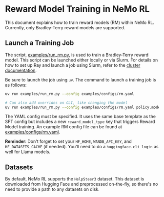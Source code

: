 # Reward Model Training in NeMo RL

This document explains how to train reward models (RM) within NeMo RL. Currently, only Bradley-Terry reward models are supported.

## Launch a Training Job

The script, [examples/run_rm.py](../../examples/run_rm.py), is used to train a Bradley-Terry reward model. This script can be launched either locally or via Slurm. For details on how to set up Ray and launch a job using Slurm, refer to the [cluster documentation](../cluster.md).

Be sure to launch the job using `uv`. The command to launch a training job is as follows:

```bash
uv run examples/run_rm.py --config examples/configs/rm.yaml

# Can also add overrides on CLI, like changing the model
uv run examples/run_rm.py --config examples/configs/rm.yaml policy.model_name=Qwen/Qwen2.5-1.5B
```

The YAML config must be specified. It uses the same base template as the SFT config but includes a new `reward_model_type` key that triggers Reward Model training. An example RM config file can be found at [examples/configs/rm.yaml](../../examples/configs/rm.yaml).

**Reminder**: Don't forget to set your `HF_HOME`, `WANDB_API_KEY`, and `HF_DATASETS_CACHE` (if needed). You'll need to do a `huggingface-cli login` as well for Llama models.

## Datasets

By default, NeMo RL supports the `HelpSteer3` dataset. This dataset is downloaded from Hugging Face and preprocessed on-the-fly, so there's no need to provide a path to any datasets on disk.
